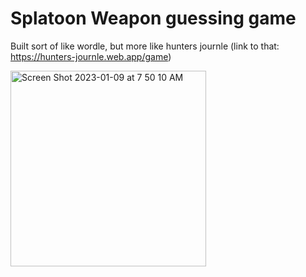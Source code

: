 # Splatoon Weapon guessing game
Built sort of like wordle, but more like hunters journle (link to that: https://hunters-journle.web.app/game)

<img width="313" alt="Screen Shot 2023-01-09 at 7 50 10 AM" src="https://user-images.githubusercontent.com/89100747/211336351-13f9ea5f-24a1-4240-b60e-3106f1b2dc32.png">
